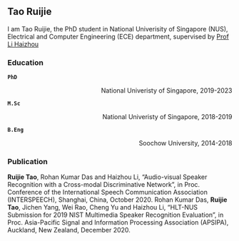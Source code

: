## Tao Ruijie

I am Tao Ruijie, the PhD student in National Univerisity of Singapore (NUS), Electrical and Computer Engineering (ECE) department, supervised by [Prof Li Haizhou](http://ece.nus.edu.sg/hlt/)

### Education

**``` PhD ```** <p align="right"> National Univeristy of Singapore, 2019-2023 </p>

**``` M.Sc ```** <p align="right"> National Univeristy of Singapore, 2018-2019 </p>

**``` B.Eng ```** <p align="right"> Soochow University, 2014-2018 </p>

### Publication

**Ruijie Tao**, Rohan Kumar Das and Haizhou Li, “Audio-visual Speaker Recognition with a Cross-modal Discriminative Network”, in Proc. Conference of the International Speech Communication Association (INTERSPEECH), Shanghai, China, October 2020. 
Rohan Kumar Das, **Ruijie Tao**, Jichen Yang, Wei Rao, Cheng Yu and Haizhou Li, “HLT-NUS Submission for 2019 NIST Multimedia Speaker Recognition Evaluation”, in Proc. Asia-Pacific Signal and Information Processing Association (APSIPA), Auckland, New Zealand, December 2020.
